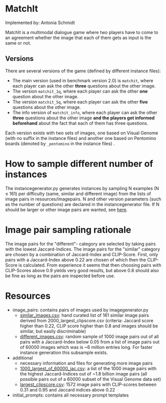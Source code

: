 # MatchIt

Implemented by: Antonia Schmidt

MatchIt is a multimodal dialogue game where two players have to come to an agreement whether the image that each of them gets as input is the same or not.

## Versions
There are several versions of the game (defined by different instance files):

* The main version (used in benchmark version 2.0) is `matchit`, where each player can ask the other **three** questions about the other image.
* The version `matchit_1q`, where each player can ask the other **one** question about the other image.
* The version `matchit_5q`, where each player can ask the other **five** questions about the other image.
* The info version of `matchit_info`, where each player can ask the other **three** questions about the other image **and the players get informed beforehand** about the fact that each of them has three questions.

Each version exists with two sets of images, one based on Visual Genome (with no suffix in the instance files) and another one based on Pentomino boards (denoted by `_pentomino` in the instance files) .
# How to sample different number of instances

The instancegenerator.py generates instances by sampling N examples (N $\leq$ 161) per difficulty (same, similar and different image) from the lists of image pairs in resources/imagepairs. N and other version parameters (such as the number of questions) are declared in the instancegenerator file. If N should be larger or other image pairs are wanted, see [here](resources/additional/README.md).


# Image pair sampling rationale

The image pairs for the "different"- category are selected by taking pairs with the lowest Jaccard-Indices. 
The image pairs for the "similar" category are chosen by a combination of Jaccard-Index and CLIP-Score. First, only pairs with a Jaccard-Index above 0.22 are chosen of which then the CLIP-Score is calculated. From experience it seems that then choosing pairs with CLIP-Scores above 0.9 yields very good results, but above 0.8 should also be fine as long as the pairs are inspected before use. 

# Resources
* image_pairs: contains pairs of images used by imagegenerator.py
    * [similar_images.csv](resources/image_pairs/similar_images.csv): hand curated list of 161 similar image pairs derived from 2000_largest_clipscore.csv (criteria: Jaccard score higher than 0.22, CLIP score higher than 0.8 and images should be similar, but easily discriminable)
    * [different_images.csv](resources/image_pairs/different_images.csv): random sample of 1000 image pairs out of all pairs with a Jaccard-Index below 0.05 from a list of image pairs out of 60000 images which was is ~6 million entries long. For faster instance generation this subsample exists.
* additional
    * necessary information and files for generating more image pairs
    * [1000_largest_of_60000_jac.csv](resources/additional/1000_largest_of_60000_jac.csv): a list of the 1000 image pairs with the highest Jaccard-Indices out of ~1.8 billion image pairs (all possible pairs out of a 60000 subset of the Visual Genome data set)
    * [largest_clipscore.csv](resources/additional/largest_clipscore.csv): 1572 image pairs with CLIP-scores between  0.31 and  0.95 and Jaccard indices above 0.22
* initial_prompts: contains all necessary prompt templates
